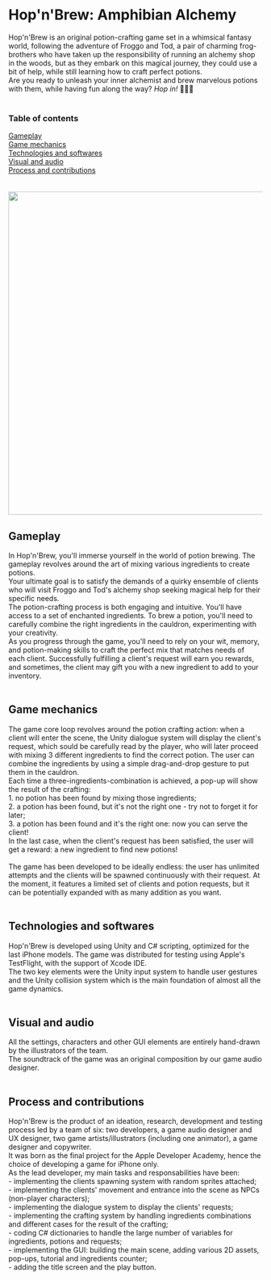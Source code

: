 <h1>Hop'n'Brew: Amphibian Alchemy</h1>

Hop'n'Brew is an original potion-crafting game set in a whimsical fantasy world, following the adventure of Froggo and Tod, a pair of charming frog-brothers who have taken up the responsibility of running an alchemy shop in the woods, but as they embark on this magical journey, they could use a bit of help, while still learning how to craft perfect potions.<br>Are you ready to unleash your inner alchemist and brew marvelous potions with them, while having fun along the way? <i>Hop in!</i> 🐸🍵✨
</br></br>
<h3>Table of contents</h3>
<a href="https://github.com/gperretta/hop-n-brew/blob/main/README.md#gameplay">Gameplay</a></br>
<a href="https://github.com/gperretta/hop-n-brew/blob/main/README.md#score-and-game-complexity">Game mechanics</a></br>
<a href="https://github.com/gperretta/hop-n-brew/blob/main/README.md#technologies-and-softwares">Technologies and softwares</a></br>
<a href="https://github.com/gperretta/hop-n-brew/blob/main/README.md#visual-and-audio">Visual and audio</a></br>
<a href="https://github.com/gperretta/hop-n-brew/blob/main/README.md#process-and-contributions">Process and contributions</a></br>
<br/><br/>

<div align="center">
  <img src="https://github.com/gperretta/hop-n-brew/assets/113616815/c8bd521a-c7c7-4c24-9d06-65cd2a8dcc8c" width="640">
</div>

<h2>Gameplay</h2>
In Hop'n'Brew, you'll immerse yourself in the world of potion brewing. The gameplay revolves around the art of mixing various ingredients to create potions. <br>Your ultimate goal is to satisfy the demands of a quirky ensemble of clients who will visit Froggo and Tod's alchemy shop seeking magical help for their specific needs.
<br>The potion-crafting process is both engaging and intuitive. You'll have access to a set of enchanted ingredients. To brew a potion, you'll need to carefully combine the right ingredients in the cauldron, experimenting with your creativity. 
<br>As you progress through the game, you'll need to rely on your wit, memory, and potion-making skills to craft the perfect mix that matches needs of each client. Successfully fulfilling a client's request will earn you rewards, and sometimes, the client may gift you with a new ingredient to add to your inventory.
<br></br>
<h2>Game mechanics</h2>
The game core loop revolves around the potion crafting action: when a client will enter the scene, the Unity dialogue system will display the client's request, which sould be carefully read by the player, who will later proceed with mixing 3 different ingredients to find the correct potion. The user can combine the ingredients by using a simple drag-and-drop gesture to put them in the cauldron. <br>Each time a three-ingredients-combination is achieved, a pop-up will show the result of the crafting:<br>
1. no potion has been found by mixing those ingredients;<br>
2. a potion has been found, but it's not the right one - try not to forget it for later;<br>
3. a potion has been found and it's the right one: now you can serve the client!<br>
In the last case, when the client's request has been satisfied, the user will get a reward: a new ingredient to find new potions!
<br><br>The game has been developed to be ideally endless: the user has unlimited attempts and the clients will be spawned continuously with their request. At the moment, it features a limited set of clients and potion requests, but it can be potentially expanded with as many addition as you want.
<br></br>
<h2>Technologies and softwares</h2>
Hop'n'Brew is developed using Unity and C# scripting, optimized for the last iPhone models. The game was distributed for testing using Apple's TestFlight, with the support of Xcode IDE. <br>The two key elements were the Unity input system to handle user gestures and the Unity collision system which is the main foundation of almost all the game dynamics.
<br></br>
<h2>Visual and audio</h2>
All the settings, characters and other GUI elements are entirely hand-drawn by the illustrators of the team.<br>The soundtrack of the game was an original composition by our game audio designer.
<br></br>
<h2>Process and contributions</h2>
Hop'n'Brew is the product of an ideation, research, development and testing process led by a team of six: two developers, a game audio designer and UX designer, two game artists/illustrators (including one animator), a game designer and copywriter. <br>It was born as the final project for the Apple Developer Academy, hence the choice of developing a game for iPhone only.
<br>As the lead developer, my main tasks and responsabilities have been:<br>
- implementing the clients spawning system with random sprites attached;<br>
- implementing the clients' movement and entrance into the scene as NPCs (non-player characters);<br>
- implementing the dialogue system to display the clients' requests;<br>
- implementing the crafting system by handling ingredients combinations and different cases for the result of the crafting;<br>
- coding C# dictionaries to handle the large number of variables for ingredients, potions and requests;<br>
- implementing the GUI: building the main scene, adding various 2D assets, pop-ups, tutorial and ingredients counter;<br>
- adding the title screen and the play button.
